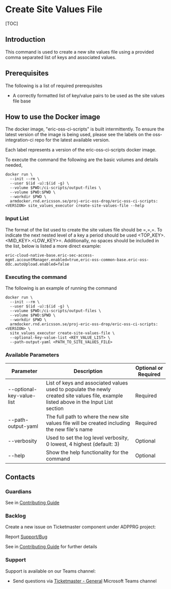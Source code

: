 # Create Site Values File

[TOC]

## Introduction
This command is used to create a new site values file using a provided comma separated list of keys and associated values.

## Prerequisites
The following is a list of required prerequisites
- A correctly formatted list of key/value pairs to be used as the site values file base

## How to use the Docker image
The docker image, "eric-oss-ci-scripts" is built intermittently.
To ensure the latest version of the image is being used, please see the labels on the oss-integration-ci
repo for the latest available version.

Each label represents a version of the eric-oss-ci-scripts docker image.

To execute the command the following are the basic volumes and details needed,
```
docker run \
  --init --rm \
  --user $(id -u):$(id -g) \
  --volume $PWD:/ci-scripts/output-files \
  --volume $PWD:$PWD \
  --workdir $PWD \
  armdocker.rnd.ericsson.se/proj-eric-oss-drop/eric-oss-ci-scripts:<VERSION> site_values_executor create-site-values-file --help
 ```

### Input List
The format of the list used to create the site values file should be <KEY>=<VALUE>,<KEY>=<VALUE>,<KEY>=<VALUE>.
To indicate the next nested level of a key a period should be used <TOP_KEY>.<MID_KEY>.<LOW_KEY>=<VALUE>.
Additionally, no spaces should be included in the list, below is listed a more direct example:

```
eric-cloud-native-base.eric-sec-access-mgmt.accountManager.enabled=true,eric-oss-common-base.eric-oss-ddc.autoUpload.enabled=false
```

### Executing the command
The following is an example of running the command
```
docker run \
  --init --rm \
  --user $(id -u):$(id -g) \
  --volume $PWD:/ci-scripts/output-files \
  --volume $PWD:$PWD \
  --workdir $PWD \
  armdocker.rnd.ericsson.se/proj-eric-oss-drop/eric-oss-ci-scripts:<VERSION> \
  site_values_executor create-site-values-file \
  --optional-key-value-list <KEY_VALUE_LIST> \
  --path-output-yaml <PATH_TO_SITE_VALUES_FILE>
```


### Available Parameters
| Parameter                 | Description                                                                                                                            | Optional or Required |
|---------------------------|----------------------------------------------------------------------------------------------------------------------------------------|----------------------|
| --optional-key-value-list | List of keys and associated values used to populate the newly created site values file, example listed above in the Input List section | Required             |
| --path-output-yaml        | The full path to where the new site values file will be created including the new file's name                                          | Required             |
| --verbosity               | Used to set the log level verbosity, 0 lowest, 4 highest  (default: 3)                                                                 | Optional             |
| --help                    | Show the help functionality for the command                                                                                            | Optional             |

## Contacts

### Guardians

See in [Contributing Guide](../../Contribution_Guide.md)

### Backlog

Create a new issue on Ticketmaster component under ADPPRG project:

Report [Support/Bug](https://jira-oss.seli.wh.rnd.internal.ericsson.com/browse/IDUN-4091)

See in [Contributing Guide](../../Contribution_Guide.md) for further details

### Support

Support is available on our Teams channel:

- Send questions via
  [Ticketmaster - General](https://teams.microsoft.com/l/channel/19%3a9f5ed758e3a6405daffee42e0284268b%40thread.skype/General?groupId=1483901a-b5c4-445a-b707-aa7a5d0c1b4c&tenantId=92e84ceb-fbfd-47ab-be52-080c6b87953f)
  Microsoft Teams channel
